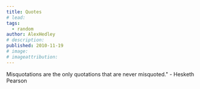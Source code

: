 ```yaml
---
title: Quotes
# lead:
tags:
  - random
author: AlexHedley
# description:
published: 2010-11-19
# image:
# imageattribution:
---
```


Misquotations are the only quotations that are never misquoted." - Hesketh Pearson
